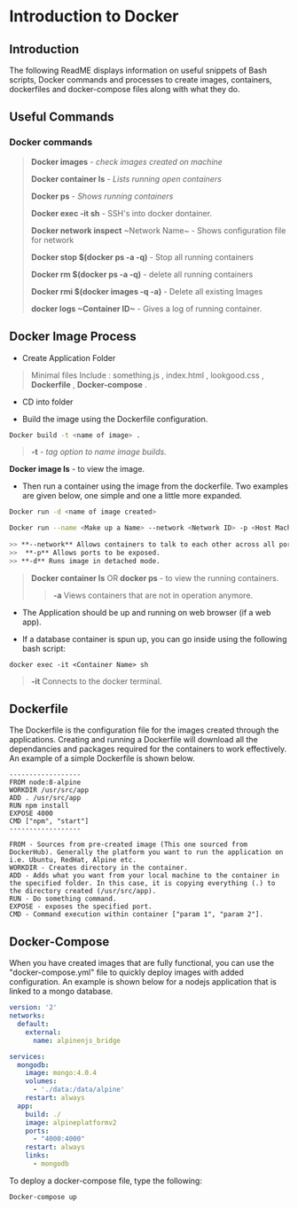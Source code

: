 # Introduction to Docker  

 

## Introduction  
The following ReadME displays information on useful snippets of Bash scripts, Docker commands and processes to create images, containers, dockerfiles and docker-compose files along with what they do. 

## Useful Commands
### Docker commands
>**Docker images** -  *check images created on machine*
>
>**Docker container ls**   -   *Lists running open containers*
>
>**Docker ps** - *Shows running containers*
>
> **Docker exec -it <Container Name> sh** - SSH's into docker dontainer.
> 
> **Docker network inspect** ~Network Name~ - Shows configuration file for network
> 
> **Docker stop $(docker ps -a -q)** - Stop all running containers   
> 
> **Docker rm $(docker ps -a -q)** - delete all running containers  
> 
> **Docker rmi $(docker images -q -a)** - Delete all existing Images
> 
> **docker logs ~Container ID~** - Gives a log of running container.



## Docker Image Process

- Create Application Folder 
> Minimal files Include : something.js , index.html , lookgood.css , **Dockerfile** , **Docker-compose** .

- CD into folder

- Build the image using the Dockerfile configuration. 

```bash
Docker build -t <name of image> . 
``` 
> **-t**   -   *tag option to name image builds*.   

 **Docker image ls** - to view the image.

- Then run a container using the image from the dockerfile. Two examples are given below, one simple and one a little more expanded.   

```bash
Docker run -d <name of image created> 
```   

```bash
Docker run --name <Make up a Name> --network <Network ID> -p <Host Machine Port>:<Container Port> -d <Image Name>
  
>> **--network** Allows containers to talk to each other across all ports.  
>>  **-p** Allows ports to be exposed.  
>> **-d** Runs image in detached mode.  
``` 

> **Docker container ls** OR **docker ps** - to view the running containers.
>> **-a** Views containers that are not in operation anymore.

- The Application should be up and running on web browser (if a web app).  

- If a database container is spun up, you can go inside using the following bash script: 

```
docker exec -it <Container Name> sh
```
>**-it**  Connects to the docker terminal.   


## Dockerfile

The Dockerfile is the configuration file for the images created through the applications. Creating and running a Dockerfile will download all the dependancies and packages required for the containers to work effectively. An example of a simple Dockerfile is shown below.   

``` docker
------------------
FROM node:8-alpine  
WORKDIR /usr/src/app   
ADD . /usr/src/app   
RUN npm install   
EXPOSE 4000   
CMD ["npm", "start"]
------------------

FROM - Sources from pre-created image (This one sourced from DockerHub). Generally the platform you want to run the application on i.e. Ubuntu, RedHat, Alpine etc.
WORKDIR - Creates directory in the container.
ADD - Adds what you want from your local machine to the container in the specified folder. In this case, it is copying everything (.) to the directory created (/usr/src/app).
RUN - Do something command.
EXPOSE - exposes the specified port.
CMD - Command execution within container ["param 1", "param 2"].
```
## Docker-Compose
When you have created images that are fully functional, you can use the "docker-compose.yml" file to quickly deploy images with added configuration. An example is shown below for a nodejs application that is linked to a mongo database.

``` yaml
version: '2'
networks:
  default:
    external:
      name: alpinenjs_bridge

services:
  mongodb:
    image: mongo:4.0.4
    volumes:
      - './data:/data/alpine'
    restart: always
  app:
    build: ./
    image: alpineplatformv2    
    ports:
      - "4000:4000"
    restart: always
    links:
      - mongodb
```

To deploy a docker-compose file, type the following:   

```bash
Docker-compose up
```
